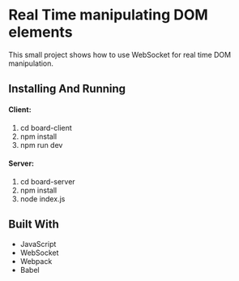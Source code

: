 # Real Time manipulating DOM elements

This  small project shows how to use WebSocket for real time DOM manipulation. 

## Installing And Running

#### Client:
1. cd board-client
2. npm install
3. npm run dev

#### Server:
1. cd board-server
2. npm install
3. node index.js

## Built With

* JavaScript
* WebSocket
* Webpack
* Babel
